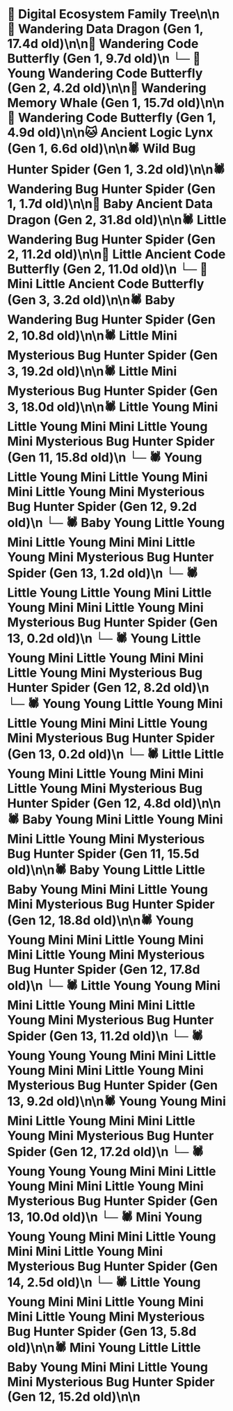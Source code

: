 # 🌳 Digital Ecosystem Family Tree\n\n🐉 Wandering Data Dragon (Gen 1, 17.4d old)\n\n🦋 Wandering Code Butterfly (Gen 1, 9.7d old)\n  └─ 🦋 Young Wandering Code Butterfly (Gen 2, 4.2d old)\n\n🐋 Wandering Memory Whale (Gen 1, 15.7d old)\n\n🦋 Wandering Code Butterfly (Gen 1, 4.9d old)\n\n🐱 Ancient Logic Lynx (Gen 1, 6.6d old)\n\n🕷️ Wild Bug Hunter Spider (Gen 1, 3.2d old)\n\n🕷️ Wandering Bug Hunter Spider (Gen 1, 1.7d old)\n\n🐉 Baby Ancient Data Dragon (Gen 2, 31.8d old)\n\n🕷️ Little Wandering Bug Hunter Spider (Gen 2, 11.2d old)\n\n🦋 Little Ancient Code Butterfly (Gen 2, 11.0d old)\n  └─ 🦋 Mini Little Ancient Code Butterfly (Gen 3, 3.2d old)\n\n🕷️ Baby Wandering Bug Hunter Spider (Gen 2, 10.8d old)\n\n🕷️ Little Mini Mysterious Bug Hunter Spider (Gen 3, 19.2d old)\n\n🕷️ Little Mini Mysterious Bug Hunter Spider (Gen 3, 18.0d old)\n\n🕷️ Little Young Mini Little Young Mini Mini Little Young Mini Mysterious Bug Hunter Spider (Gen 11, 15.8d old)\n  └─ 🕷️ Young Little Young Mini Little Young Mini Mini Little Young Mini Mysterious Bug Hunter Spider (Gen 12, 9.2d old)\n    └─ 🕷️ Baby Young Little Young Mini Little Young Mini Mini Little Young Mini Mysterious Bug Hunter Spider (Gen 13, 1.2d old)\n    └─ 🕷️ Little Young Little Young Mini Little Young Mini Mini Little Young Mini Mysterious Bug Hunter Spider (Gen 13, 0.2d old)\n  └─ 🕷️ Young Little Young Mini Little Young Mini Mini Little Young Mini Mysterious Bug Hunter Spider (Gen 12, 8.2d old)\n    └─ 🕷️ Young Young Little Young Mini Little Young Mini Mini Little Young Mini Mysterious Bug Hunter Spider (Gen 13, 0.2d old)\n  └─ 🕷️ Little Little Young Mini Little Young Mini Mini Little Young Mini Mysterious Bug Hunter Spider (Gen 12, 4.8d old)\n\n🕷️ Baby Young Mini Little Young Mini Mini Little Young Mini Mysterious Bug Hunter Spider (Gen 11, 15.5d old)\n\n🕷️ Baby Young Little Little Baby Young Mini Mini Little Young Mini Mysterious Bug Hunter Spider (Gen 12, 18.8d old)\n\n🕷️ Young Young Mini Mini Little Young Mini Mini Little Young Mini Mysterious Bug Hunter Spider (Gen 12, 17.8d old)\n  └─ 🕷️ Little Young Young Mini Mini Little Young Mini Mini Little Young Mini Mysterious Bug Hunter Spider (Gen 13, 11.2d old)\n  └─ 🕷️ Young Young Young Mini Mini Little Young Mini Mini Little Young Mini Mysterious Bug Hunter Spider (Gen 13, 9.2d old)\n\n🕷️ Young Young Mini Mini Little Young Mini Mini Little Young Mini Mysterious Bug Hunter Spider (Gen 12, 17.2d old)\n  └─ 🕷️ Young Young Young Mini Mini Little Young Mini Mini Little Young Mini Mysterious Bug Hunter Spider (Gen 13, 10.0d old)\n    └─ 🕷️ Mini Young Young Young Mini Mini Little Young Mini Mini Little Young Mini Mysterious Bug Hunter Spider (Gen 14, 2.5d old)\n  └─ 🕷️ Little Young Young Mini Mini Little Young Mini Mini Little Young Mini Mysterious Bug Hunter Spider (Gen 13, 5.8d old)\n\n🕷️ Mini Young Little Little Baby Young Mini Mini Little Young Mini Mysterious Bug Hunter Spider (Gen 12, 15.2d old)\n\n